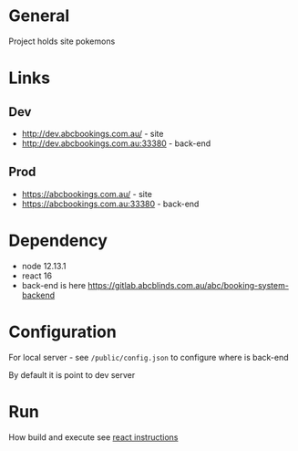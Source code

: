 # General

Project holds site pokemons

# Links

## Dev

* http://dev.abcbookings.com.au/ - site
* http://dev.abcbookings.com.au:33380 - back-end

## Prod

* https://abcbookings.com.au/ - site
* https://abcbookings.com.au:33380 - back-end

# Dependency

* node 12.13.1
* react 16
* back-end is here https://gitlab.abcblinds.com.au/abc/booking-system-backend

# Configuration

For local server - see `/public/config.json` to configure where is back-end

By default it is point to dev server

# Run

How build and execute see [react instructions](doc/react.md)
